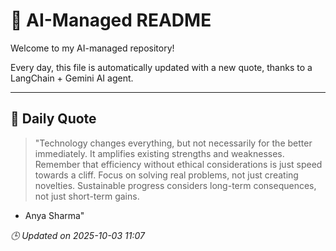 # 🧠 AI-Managed README

Welcome to my AI-managed repository!

Every day, this file is automatically updated with a new quote, thanks to a LangChain + Gemini AI agent.

---

## 📅 Daily Quote

> "Technology changes everything, but not necessarily for the better immediately.
It amplifies existing strengths and weaknesses.
Remember that efficiency without ethical considerations is just speed towards a cliff.
Focus on solving real problems, not just creating novelties.
Sustainable progress considers long-term consequences, not just short-term gains.
- Anya Sharma"

*🕒 Updated on 2025-10-03 11:07*
